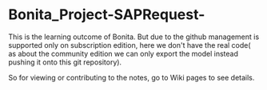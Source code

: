 # Bonita_Project-SAPRequest-

This is the learning outcome of Bonita. But due to the github management is supported only on subscription edition, here we don't have the real code( as about the community edition we can only export the model instead pushing it onto this git repository). 

So for viewing or contributing to the notes, go to Wiki pages to see details. 
